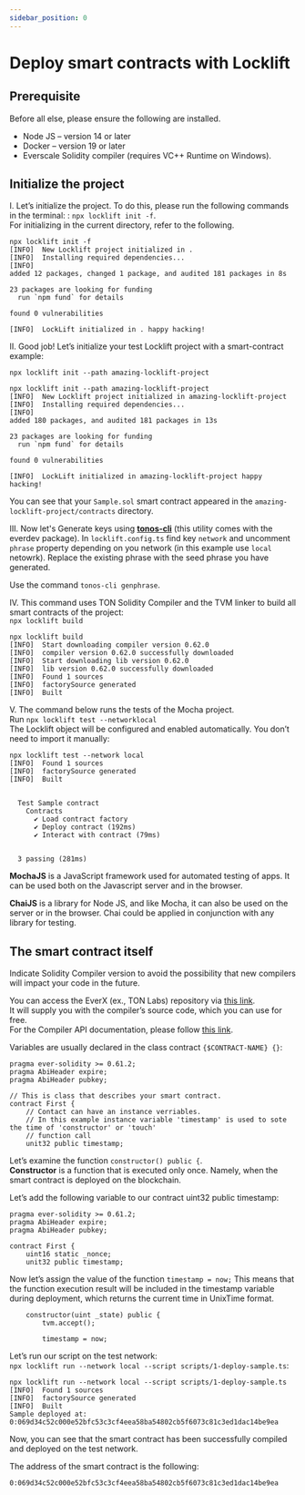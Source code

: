 ```yaml
---
sidebar_position: 0
---
```


# Deploy smart contracts with Locklift

## Prerequisite

Before all else, please ensure the following are installed.

- Node JS – version 14 or later
- Docker – version 19 or later 
- Everscale Solidity compiler (requires VC++ Runtime on Windows). 

## Initialize the project

I. Let’s initialize the project. 
To do this, please run the following commands in the terminal: : `npx locklift init -f`.   
For initializing in the current directory, refer to the following.

```shell
npx locklift init -f
[INFO]  New Locklift project initialized in .
[INFO]  Installing required dependencies...
[INFO]  
added 12 packages, changed 1 package, and audited 181 packages in 8s

23 packages are looking for funding
  run `npm fund` for details

found 0 vulnerabilities

[INFO]  LockLift initialized in . happy hacking!
```

II. Good job! Let’s initialize your test Locklift project with a smart-contract example:

`npx locklift init --path amazing-locklift-project`

```shell
npx locklift init --path amazing-locklift-project
[INFO]  New Locklift project initialized in amazing-locklift-project
[INFO]  Installing required dependencies...
[INFO]  
added 180 packages, and audited 181 packages in 13s

23 packages are looking for funding
  run `npm fund` for details

found 0 vulnerabilities

[INFO]  LockLift initialized in amazing-locklift-project happy hacking!
```
You can see that your `Sample.sol` smart contract appeared in the `amazing-locklift-project/contracts` directory.

III. Now let's Generate keys using [**tonos-cli**](https://github.com/tonlabs/tonos-cli) (this utility comes with the everdev package). In `locklift.config.ts` find key `network` and uncomment `phrase` property depending on you network (in this example use `local` netowrk). Replace the existing phrase with the seed phrase you have generated.

Use the command `tonos-cli genphrase`.

IV. This command uses TON Solidity Compiler and the TVM linker to build all smart contracts of the project:   
`npx locklift build`

```shell
npx locklift build                                             
[INFO]  Start downloading compiler version 0.62.0
[INFO]  compiler version 0.62.0 successfully downloaded
[INFO]  Start downloading lib version 0.62.0
[INFO]  lib version 0.62.0 successfully downloaded
[INFO]  Found 1 sources
[INFO]  factorySource generated
[INFO]  Built
```

V. The command below runs the tests of the Mocha project.   
Run `npx locklift test --networklocal`  
The Locklift object will be configured and enabled automatically. 
You don’t need to import it manually:

```shell
npx locklift test --network local
[INFO]  Found 1 sources
[INFO]  factorySource generated
[INFO]  Built


  Test Sample contract
    Contracts
      ✔ Load contract factory
      ✔ Deploy contract (192ms)
      ✔ Interact with contract (79ms)


  3 passing (281ms)
```

**MochaJS** is a JavaScript framework used for automated testing of apps. It can be used both on the Javascript server and in the browser. 

**ChaiJS** is a library for Node JS, and like Mocha, it can also be used on the server or in the browser. Chai could be applied in conjunction with any library for testing.

## The smart contract itself

Indicate Solidity Compiler version to avoid the possibility that new compilers will impact your code in the future.

You can access the EverX (ex., TON Labs) repository via [this link](https://github.com/tonlabs).   
It will supply you with the compiler’s source code, which you can use for free.   
For the Compiler API documentation, please follow [this link](https://github.com/tonlabs/TON-Solidity-Compiler/blob/master/API.md). 

Variables are usually declared in the class contract `{$CONTRACT-NAME} {}`:

```sol
pragma ever-solidity >= 0.61.2;
pragma AbiHeader expire;
pragma AbiHeader pubkey;

// This is class that describes your smart contract.
contract First {
    // Contact can have an instance verriables.
    // In this example instance variable 'timestamp' is used to sote the time of 'constructor' or 'touch'
    // function call
    unit32 public timestamp;
```

Let’s examine the function `constructor() public {`.  
**Constructor** is a function that is executed only once. Namely, when the smart contract is deployed on the blockchain.

Let’s add the following variable to our contract uint32 public timestamp:

```sol
pragma ever-solidity >= 0.61.2;
pragma AbiHeader expire;
pragma AbiHeader pubkey;

contract First {
    uint16 static _nonce;
    unit32 public timestamp;
```

Now let’s assign the value of the function `timestamp = now;`
This means that the function execution result will be included in the timestamp variable during deployment, which returns the current time in UnixTime format.

```sol
    constructor(uint _state) public {
        tvm.accept();

        timestamp = now;
```

Let’s run our script on the test network:   
`npx locklift run --network local --script scripts/1-deploy-sample.ts`:

```shell
npx locklift run --network local --script scripts/1-deploy-sample.ts
[INFO]  Found 1 sources
[INFO]  factorySource generated
[INFO]  Built
Sample deployed at: 0:069d34c52c000e52bfc53c3cf4eea58ba54802cb5f6073c81c3ed1dac14be9ea
```

Now, you can see that the smart contract has been successfully compiled and deployed on the test network.

The address of the smart contract is the following: 

`0:069d34c52c000e52bfc53c3cf4eea58ba54802cb5f6073c81c3ed1dac14be9ea`
